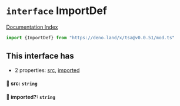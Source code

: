 # `interface` ImportDef

[Documentation Index](../README.md)

```ts
import {ImportDef} from "https://deno.land/x/tsa@v0.0.51/mod.ts"
```

## This interface has

- 2 properties:
[src](#-src-string),
[imported](#-imported-string)


#### 📄 src: `string`



#### 📄 imported?: `string`



